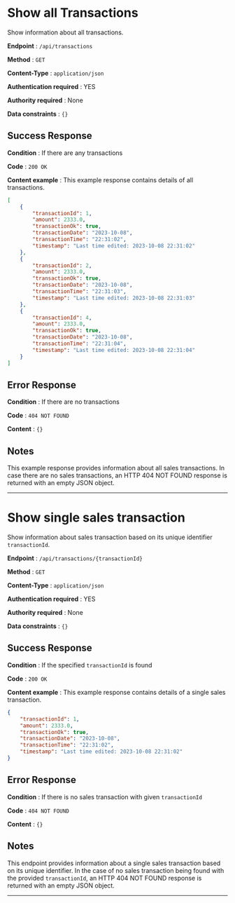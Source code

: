 # Show all Transactions

Show information about all transactions.

**Endpoint** : `/api/transactions`

**Method** : `GET`

**Content-Type** : `application/json`

**Authentication required** : YES

**Authority required** : None

**Data constraints** : `{}`

## Success Response

**Condition** : If there are any transactions

**Code** : `200 OK`

**Content example** : This example response contains details of all transactions.

```json
[
    {
        "transactionId": 1,
        "amount": 2333.0,
        "transactionOk": true,
        "transactionDate": "2023-10-08",
        "transactionTime": "22:31:02",
        "timestamp": "Last time edited: 2023-10-08 22:31:02"
    },
    {
        "transactionId": 2,
        "amount": 2333.0,
        "transactionOk": true,
        "transactionDate": "2023-10-08",
        "transactionTime": "22:31:03",
        "timestamp": "Last time edited: 2023-10-08 22:31:03"
    },
    {
        "transactionId": 4,
        "amount": 2333.0,
        "transactionOk": true,
        "transactionDate": "2023-10-08",
        "transactionTime": "22:31:04",
        "timestamp": "Last time edited: 2023-10-08 22:31:04"
    }
]
```

## Error Response

**Condition** : If there are no transactions

**Code** : `404 NOT FOUND`

**Content** : `{}`

## Notes

This example response provides information about all sales transactions. 
In case there are no sales transactions, an HTTP 404 NOT FOUND response is returned with an empty JSON object.
___


# Show single sales transaction

Show information about sales transaction based on its unique identifier `transactionId`.

**Endpoint** : `/api/transactions/{transactionId}`

**Method** : `GET`

**Content-Type** : `application/json`

**Authentication required** : YES

**Authority required** : None

**Data constraints** : `{}`

## Success Response

**Condition** : If the specified `transactionId` is found

**Code** : `200 OK`

**Content example** : This example response contains details of a single sales transaction.

```json
{
    "transactionId": 1,
    "amount": 2333.0,
    "transactionOk": true,
    "transactionDate": "2023-10-08",
    "transactionTime": "22:31:02",
    "timestamp": "Last time edited: 2023-10-08 22:31:02"
}
```

## Error Response

**Condition** : If there is no sales transaction with given `transactionId`

**Code** : `404 NOT FOUND`

**Content** : `{}`

## Notes

This endpoint provides information about a single sales transaction based on its unique identifier.
In the case of no sales transaction being found with the provided `transactionId`, 
an HTTP 404 NOT FOUND response is returned with an empty JSON object.
___

